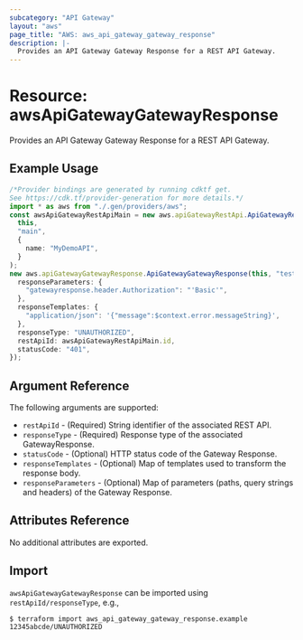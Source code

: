 ```yaml
---
subcategory: "API Gateway"
layout: "aws"
page_title: "AWS: aws_api_gateway_gateway_response"
description: |-
  Provides an API Gateway Gateway Response for a REST API Gateway.
---
```


# Resource: awsApiGatewayGatewayResponse

Provides an API Gateway Gateway Response for a REST API Gateway.

## Example Usage

```typescript
/*Provider bindings are generated by running cdktf get.
See https://cdk.tf/provider-generation for more details.*/
import * as aws from "./.gen/providers/aws";
const awsApiGatewayRestApiMain = new aws.apiGatewayRestApi.ApiGatewayRestApi(
  this,
  "main",
  {
    name: "MyDemoAPI",
  }
);
new aws.apiGatewayGatewayResponse.ApiGatewayGatewayResponse(this, "test", {
  responseParameters: {
    "gatewayresponse.header.Authorization": "'Basic'",
  },
  responseTemplates: {
    "application/json": '{"message":$context.error.messageString}',
  },
  responseType: "UNAUTHORIZED",
  restApiId: awsApiGatewayRestApiMain.id,
  statusCode: "401",
});

```

## Argument Reference

The following arguments are supported:

* `restApiId` - (Required) String identifier of the associated REST API.
* `responseType` - (Required) Response type of the associated GatewayResponse.
* `statusCode` - (Optional) HTTP status code of the Gateway Response.
* `responseTemplates` - (Optional) Map of templates used to transform the response body.
* `responseParameters` - (Optional) Map of parameters (paths, query strings and headers) of the Gateway Response.

## Attributes Reference

No additional attributes are exported.

## Import

`awsApiGatewayGatewayResponse` can be imported using `restApiId/responseType`, e.g.,

```console
$ terraform import aws_api_gateway_gateway_response.example 12345abcde/UNAUTHORIZED
```
